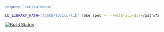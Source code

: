 ```ruby
require 'icu/calendar'
```

```sh
LD_LIBRARY_PATH="/path/to/icu/lib" rake spec -- --with-icu-dir=/path/to/icu
```

[![Build Status](https://secure.travis-ci.org/cbandy/icu-calendar.png?branch=master)](http://travis-ci.org/cbandy/icu-calendar)
